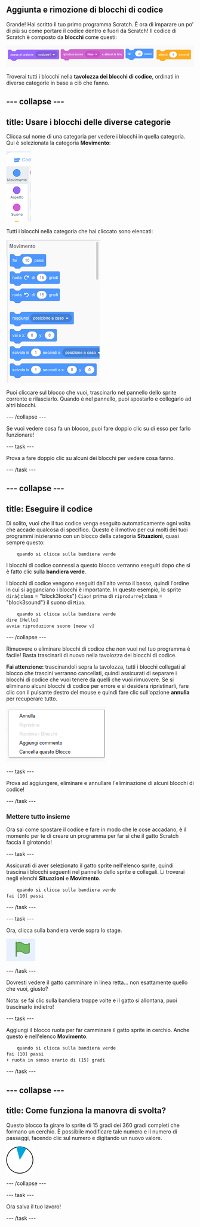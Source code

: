 ## Aggiunta e rimozione di blocchi di codice

Grande! Hai scritto il tuo primo programma Scratch. È ora di imparare un po' di più su come portare il codice dentro e fuori da Scratch! Il codice di Scratch è composto da **blocchi** come questi:

![](images/code1.png)

Troverai tutti i blocchi nella **tavolozza dei blocchi di codice**, ordinati in diverse categorie in base a ciò che fanno.

## \--- collapse \---

## title: Usare i blocchi delle diverse categorie

Clicca sul nome di una categoria per vedere i blocchi in quella categoria. Qui è selezionata la categoria **Movimento**:

![](images/code2a.png)

Tutti i blocchi nella categoria che hai cliccato sono elencati:

![](images/code2b.png)

Puoi cliccare sul blocco che vuoi, trascinarlo nel pannello dello sprite corrente e rilasciarlo. Quando è nel pannello, puoi spostarlo e collegarlo ad altri blocchi.

\--- /collapse \---

Se vuoi vedere cosa fa un blocco, puoi fare doppio clic su di esso per farlo funzionare!

\--- task \---

Prova a fare doppio clic su alcuni dei blocchi per vedere cosa fanno.

\--- /task \---

## \--- collapse \---

## title: Eseguire il codice

Di solito, vuoi che il tuo codice venga eseguito automaticamente ogni volta che accade qualcosa di specifico. Questo è il motivo per cui molti dei tuoi programmi inizieranno con un blocco della categoria **Situazioni**, quasi sempre questo:

```blocks3
    quando si clicca sulla bandiera verde
```

I blocchi di codice connessi a questo blocco verranno eseguiti dopo che si è fatto clic sulla **bandiera verde**.

I blocchi di codice vengono eseguiti dall'alto verso il basso, quindi l'ordine in cui si agganciano i blocchi è importante. In questo esempio, lo sprite `dirà`{:class = "block3looks"} `Ciao!` prima di `riprodurre`{:class = "block3sound"} il suono di `Miao`.

```blocks3
    quando si clicca sulla bandiera verde
dire [Hello]
avvia riproduzione suono [meow v]
```

\--- /collapse \---

Rimuovere o eliminare blocchi di codice che non vuoi nel tuo programma è facile! Basta trascinarli di nuovo nella tavolozza dei blocchi di codice.

**Fai attenzione:** trascinandoli sopra la tavolozza, tutti i blocchi collegati al blocco che trascini verranno cancellati, quindi assicurati di separare i blocchi di codice che vuoi tenere da quelli che vuoi rimuovere. Se si eliminano alcuni blocchi di codice per errore e si desidera ripristinarli, fare clic con il pulsante destro del mouse e quindi fare clic sull'opzione **annulla** per recuperare tutto.

![](images/code6.png)

\--- task \---

Prova ad aggiungere, eliminare e annullare l'eliminazione di alcuni blocchi di codice!

\--- /task \---

### Mettere tutto insieme

Ora sai come spostare il codice e fare in modo che le cose accadano, è il momento per te di creare un programma per far sì che il gatto Scratch faccia il girotondo!

\--- task \---

Assicurati di aver selezionato il gatto sprite nell'elenco sprite, quindi trascina i blocchi seguenti nel pannello dello sprite e collegali. Li troverai negli elenchi **Situazioni** e **Movimento**.

```blocks3
    quando si clicca sulla bandiera verde
fai [10] passi
```

\--- /task \---

\--- task \---

Ora, clicca sulla bandiera verde sopra lo stage.

![](images/code7.png)

\--- /task \---

Dovresti vedere il gatto camminare in linea retta... non esattamente quello che vuoi, giusto?

Nota: se fai clic sulla bandiera troppe volte e il gatto si allontana, puoi trascinarlo indietro!

\--- task \---

Aggiungi il blocco ruota per far camminare il gatto sprite in cerchio. Anche questo è nell'elenco **Movimento**.

```blocks3
    quando si clicca sulla bandiera verde
fai [10] passi
+ ruota in senso orario di (15) gradi
```

\--- /task \---

## \--- collapse \---

## title: Come funziona la manovra di svolta?

Questo blocco fa girare lo sprite di 15 gradi dei 360 gradi completi che formano un cerchio. È possibile modificare tale numero e il numero di passaggi, facendo clic sul numero e digitando un nuovo valore.

![](images/code9.png)

\--- /collapse \---

\--- task \---

Ora salva il tuo lavoro!

\--- /task \---